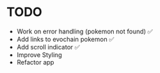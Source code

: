 # TODO

- Work on error handling (pokemon not found) ✅
- Add links to evochain pokemon ✅
- Add scroll indicator ✅
- Improve Styling
- Refactor app
